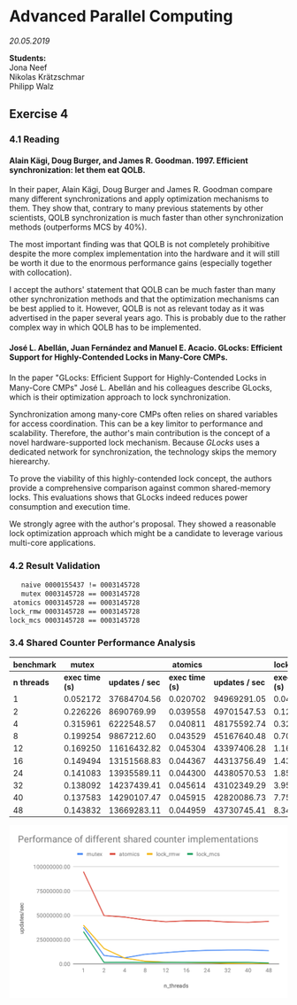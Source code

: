 # Advanced Parallel Computing
*20.05.2019*  

**Students:**  
Jona Neef  
Nikolas Krätzschmar  
Philipp Walz  

## Exercise 4

### 4.1 Reading

#### Alain Kägi, Doug Burger, and James R. Goodman. 1997. Efficient synchronization: let them eat QOLB. 

In their paper, Alain Kägi, Doug Burger and James R. Goodman compare many different synchronizations and apply optimization mechanisms to them. They show that, contrary to many previous statements by other scientists, QOLB synchronization is much faster than other synchronization methods (outperforms MCS by 40%).

The most important finding was that QOLB is not completely prohibitive despite the more complex implementation into the hardware and it will still be worth it due to the enormous performance gains (especially together with collocation).

I accept the authors' statement that QOLB can be much faster than many other synchronization methods and that the optimization mechanisms can be best applied to it. However, QOLB is not as relevant today as it was advertised in the paper several years ago. This is probably due to the rather complex way in which QOLB has to be implemented.


#### José L. Abellán, Juan Fernández and Manuel E. Acacio. GLocks: Efficient Support for Highly-Contended Locks in Many-Core CMPs. 

In the paper "GLocks: Efﬁcient Support for Highly-Contended Locks in Many-Core CMPs" José L. Abellán and his colleagues describe GLocks, which is their optimization approach to lock synchronization.

Synchronization among many-core CMPs often relies on shared variables for access coordination. This can be a key limitor to performance and scalability. Therefore, the author's main contribution is the concept of a novel hardware-supported lock mechanism. Because *GLocks* uses a dedicated network for synchronization, the technology skips the memory hierearchy. 

To prove the viability of this highly-contended lock concept, the authors provide a comprehensive comparison against common shared-memory locks. This evaluations shows that GLocks indeed reduces power consumption and execution time.

We strongly agree with the author's proposal. They showed a reasonable lock optimization approach which might be a candidate to leverage various multi-core applications.   


###  4.2 Result Validation

```
   naive 0000155437 != 0003145728
   mutex 0003145728 == 0003145728
 atomics 0003145728 == 0003145728
lock_rmw 0003145728 == 0003145728
lock_mcs 0003145728 == 0003145728
```

### 3.4 Shared Counter Performance Analysis

| benchmark |            mutex   |                    |          atomics   |                    |      lock_rmw      |                    |      lock_mcs      |        |
| ------------- | ----------------- | ----------------- | ----------------- | ----------------- | ----------------- | ----------------- | ----------------- | ----------------- |
| **n threads** |    **exec time (s)**   |    **updates / sec**   |    **exec time (s)**   |    **updates / sec**  |    **exec time (s)**   |    **updates / sec**   |    **exec time (s)**   |    **updates / sec** |
|       1   |         0.052172   |      37684704.56   |         0.020702   |      94969291.05   |         0.049340   |      39847470.25   |         0.059179   |      33222715.99|
|       2   |         0.226226   |       8690769.99   |         0.039558   |      49701547.53   |         0.123922   |      15865430.47   |         1.289945   |       1524157.55 |
|        4   |         0.315961   |       6222548.57   |         0.040811   |      48175592.74   |         0.329265   |       5971120.48   |         1.251209   |       1571344.62 |
|        8   |         0.199254   |       9867212.60   |         0.043529   |      45167640.48   |         0.704877   |       2789251.46   |         1.315297   |       1494779.99|
|       12   |         0.169250   |      11616432.82   |         0.045304   |      43397406.28   |         1.162246   |       1691621.66   |         1.283388   |       1531945.13|
|       16   |         0.149494   |      13151568.83   |         0.044367   |      44313756.49   |         1.432428   |       1372550.71   |         1.268330   |       1550133.41|
|       24   |         0.141083   |      13935589.11   |         0.044300   |      44380570.53   |         1.850044   |       1062720.49   |         1.271577   |       1546174.74|
|       32   |         0.138092   |      14237439.41   |         0.045614   |      43102349.29   |         3.953425   |        497310.58   |         1.273628   |       1543684.50|
|       40   |         0.137583   |      14290107.47   |         0.045915   |      42820086.73   |         7.756291   |        253481.98   |         1.290627   |       1523353.07|
|       48   |         0.143832   |      13669283.11   |         0.044959   |      43730745.41   |         8.347212   |        235537.34   |         2.169427   |        906266.89|            906266.89|

![Shared Counter Performance](./chart.svg)
